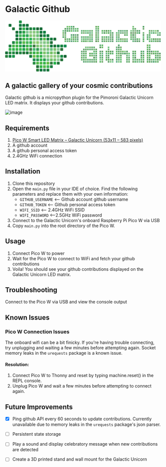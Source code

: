 # Galactic Github
![image](./gg_logo.png)

## A galactic gallery of your cosmic contributions
Galactic github is a micropython plugin for the Pimoroni Galactic Unicorn LED matrix.
It displays your github contributions.

![image](./gg_example.png)

## Requirements
1. [Pico W Smart LED Matrix – Galactic Unicorn (53x11 – 583 pixels)](https://shop.pimoroni.com/products/space-unicorns?variant=40842033561683)
2. A github account
3. A github personal access token
4. 2.4GHz WiFi connection

## Installation
1. Clone this repository
2. Open the ```main.py``` file in your IDE of choice. Find the following parameters and replace them with your own information:
    * ```GITHUB_USERNAME```  <-- Github account  github username
    * ```GITHUB_TOKEN``` <-- Github personal access token
    * ```WIFI_SSID``` <-- 2.4GHz WiFi SSID
    * ```WIFI_PASSWORD``` <--2.5GHz WiFi password
3. Connect to the Galactic Unicorn's onboard Raspberry Pi Pico W via USB
4. Copy ```main.py``` into the root directory of the Pico W.

## Usage
1. Connect Pico W to power 
2. Wait for the Pico W to connect to WiFi and fetch your github contributions
3. Voila! You should see your github contributions displayed on the Galactic Unicorn LED matrix.

## Troubleshooting
Connect to the Pico W via USB and view the console output 

## Known Issues

### Pico W Connection Issues
The onboard wifi can be a bit finicky. If you're having trouble connecting, try unplugging and waiting a few minutes before attempting again. Socket memory leaks in the ```urequests``` package is a known issue. 

#### Resolution:
1. Connect Pico W to Thonny and reset by typing machine.reset() in the REPL console.
2. Unplug Pico W and wait a few minutes before attempting to connect again.

## Future Improvements
 - [x] Ping github API every 60 seconds to update contributions. Currently unavailable due to memory leaks in the ```urequests``` package's json parser.
 - [ ] Persistent state storage
 - [ ] Play a sound and display celebratory message when new contributions are detected
 - [ ] Create a 3D printed stand and wall mount for the Galactic Unicorn

